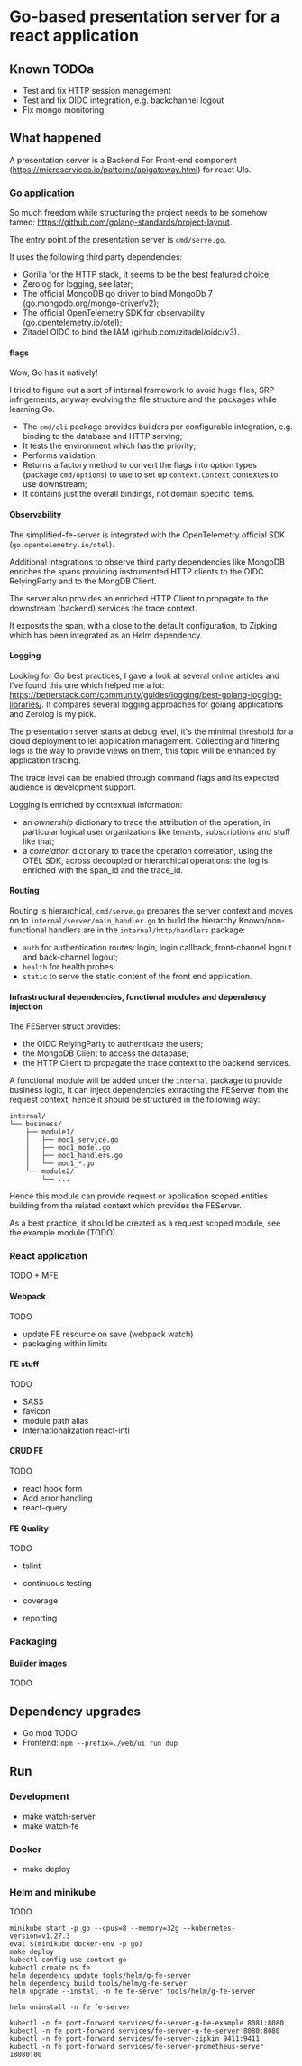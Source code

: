 # Go-based presentation server for a react application

## Known TODOa

- Test and fix HTTP session management
- Test and fix OIDC integration, e.g. backchannel logout
- Fix mongo monitoring

## What happened

A presentation server is a Backend For Front-end component (<https://microservices.io/patterns/apigateway.html>) for react UIs.

### Go application

So much freedom while structuring the project needs to be somehow tamed: <https://github.com/golang-standards/project-layout>.

The entry point of the presentation server is `cmd/serve.go`.

It uses the following third party dependencies:

- Gorilla for the HTTP stack, it seems to be the best featured choice;
- Zerolog for logging, see later;
- The official MongoDB go driver to bind MongoDb 7 (go.mongodb.org/mongo-driver/v2);
- The official OpenTelemetry SDK for observability (go.opentelemetry.io/otel);
- Zitadel OIDC to bind the IAM (github.com/zitadel/oidc/v3).

#### flags

Wow, Go has it natively!

I tried to figure out a sort of internal framework to avoid huge files, SRP infrigements, anyway evolving the file structure and the packages while learning Go.

- The `cmd/cli` package provides builders per configurable integration, e.g. binding to the database and HTTP serving;
- It tests the environment which has the priority;
- Performs validation;
- Returns a factory method to convert the flags into option types (package `cmd/options`) to use to set up `context.Context` contextes to use downstream;
- It contains just the overall bindings, not domain specific items.

#### Observability

The simplified-fe-server is integrated with the OpenTelemetry official SDK (`go.opentelemetry.io/otel`).

Additional integrations to observe third party dependencies like MongoDB enriches the spans providing instrumented HTTP clients to the OIDC RelyingParty and to the MongDB Client.

The server also provides an enriched HTTP Client to propagate to the downstream (backend) services the trace context.

It exposrts the span, with a close to the default configuration, to Zipking which has been integrated as an Helm dependency.

#### Logging

Looking for Go best practices, I gave a look at several online articles and I've found this one which helped me a lot: <https://betterstack.com/community/guides/logging/best-golang-logging-libraries/>. It compares several logging approaches for golang applications and Zerolog is my pick.

The presentation server starts at debug level, it's the minimal threshold for a cloud deployment to let application management. Collecting and filtering logs is the way to provide views on them, this topic will be enhanced by application tracing.

The trace level can be enabled through command flags and its expected audience is development support.

Logging is enriched by contextual information:

- an _ownership_ dictionary to trace the attribution of the operation, in particular logical user organizations like tenants, subscriptions and stuff like that;
- a _correlation_ dictionary to trace the operation correlation, using the OTEL SDK, across decoupled or hierarchical operations: the log is enriched with the span_id and the trace_id.

#### Routing

Routing is hierarchical, `cmd/serve.go` prepares the server context and moves on to `internal/server/main_handler.go` to build the hierarchy Known/non-functional handlers are in the `internal/http/handlers` package:

- `auth` for authentication routes: login, login callback, front-channel logout and back-channel logout;
- `health` for health probes;
- `static` to serve the static content of the front end application.

#### Infrastructural dependencies, functional modules and dependency injection

The FEServer struct provides:

- the OIDC RelyingParty to authenticate the users;
- the MongoDB Client to access the database;
- the HTTP Client to propagate the trace context to the backend services.

A functional module will be added under the `internal` package to provide business logic, It can inject dependencies extracting the FEServer from the request context, hence it should be structured in the following way:

```shell
internal/
└── business/
    ├── module1/
    │   ├── mod1_service.go
    │   ├── mod1_model.go
    │   ├── mod1_handlers.go
    │   └── mod1_*.go
    └── module2/
        └── ...
```

Hence this module can provide request or application scoped entities building from the related context which provides the FEServer.

As a best practice, it should be created as a request scoped module, see the example module (TODO).

### React application

TODO + MFE

#### Webpack

TODO

- update FE resource on save (webpack watch)
- packaging within limits

#### FE stuff

TODO

- SASS
- favicon
- module path alias
- Internationalization react-intl

#### CRUD FE

TODO

- react hook form
- Add error handling
- react-query

#### FE Quality

TODO

- tslint

- continuous testing
- coverage

- reporting

### Packaging

#### Builder images

TODO

## Dependency upgrades

- Go mod TODO
- Frontend: `npm --prefix=./web/ui run dup`

## Run

### Development

- make watch-server
- make watch-fe

### Docker

- make deploy

### Helm and minikube

TODO

```shell
minikube start -p go --cpus=8 --memory=32g --kubernetes-version=v1.27.3
eval $(minikube docker-env -p go)
make deploy
kubectl config use-context go
kubectl create ns fe
helm dependency update tools/helm/g-fe-server
helm dependency build tools/helm/g-fe-server
helm upgrade --install -n fe fe-server tools/helm/g-fe-server

helm uninstall -n fe fe-server

kubectl -n fe port-forward services/fe-server-g-be-example 8081:8080
kubectl -n fe port-forward services/fe-server-g-fe-server 8080:8080
kubectl -n fe port-forward services/fe-server-zipkin 9411:9411
kubectl -n fe port-forward services/fe-server-prometheus-server 18080:80
```
